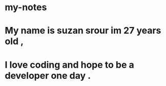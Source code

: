 # my-notes

 # My name is suzan srour im 27 years old ,
 # I love coding and hope to be a developer one day .